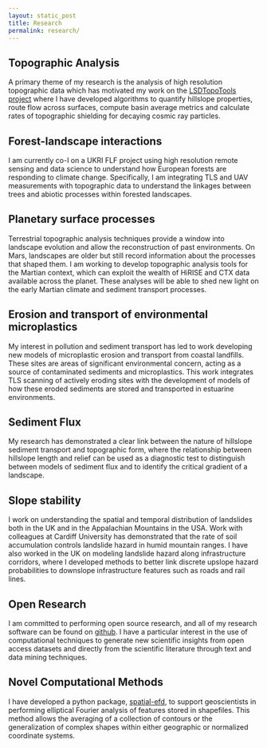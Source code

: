 ```yaml
---
layout: static_post
title: Research
permalink: research/
---
```


Topographic Analysis
------------------------------------

A primary theme of my research is the analysis of high resolution topographic data which has motivated my work on the [LSDTopoTools project](lsdtopotools.github.io) where I have developed algorithms to quantify hillslope properties, route flow across surfaces, compute basin average metrics and calculate rates of topographic shielding for decaying cosmic ray particles.


Forest-landscape interactions
-----------------------------

I am currently co-I on a UKRI FLF project using high resolution remote sensing and data science to understand how European forests are responding to climate change. Specifically, I am integrating TLS and UAV measurements with topographic data to understand the linkages between trees and abiotic processes within forested landscapes.


Planetary surface processes
---------------------------

Terrestrial topographic analysis techniques provide a window into landscape evolution and allow the reconstruction of past environments. On Mars, landscapes are older but still record information about the processes that shaped them. I am working to develop topographic analysis tools for the Martian context, which can exploit the wealth of HiRISE and CTX data available across the planet. These analyses will be able to shed new light on the early Martian climate and sediment transport processes.


Erosion and transport of environmental microplastics
----------------------------------------------------

My interest in pollution and sediment transport has led to work developing new models of microplastic erosion and transport from coastal landfills. These sites are areas of significant environmental concern, acting as a source of contaminated sediments and microplastics. This work integrates TLS scanning of actively eroding sites with the development of models of how these eroded sediments are stored and transported in estuarine environments.


Sediment Flux
-------------

My research has demonstrated a clear link between the nature of hillslope sediment transport and topographic form, where the relationship between hillslope length and relief can be used as a diagnostic test to distinguish between models of sediment flux and to identify the critical gradient of a landscape.

Slope stability
---------------

I work on understanding the spatial and temporal distribution of landslides both in the UK and in the Appalachian Mountains in the USA. Work with colleagues at Cardiff University has demonstrated that the rate of soil accumulation controls landslide hazard in humid mountain ranges. I have also worked in the UK on modeling landslide hazard along infrastructure corridors, where I developed methods to better link discrete upslope hazard probabilities to downslope infrastructure features such as roads and rail lines.

Open Research
-------------

I am committed to performing open source research, and all of my research software can be found on [github](http://github.com/sgrieve). I have a particular interest in the use of computational techniques to generate new scientific insights from open access datasets and directly from the scientific literature through text and data mining techniques.

Novel Computational Methods
----------------------------

I have developed a python package, [spatial-efd](https://pypi.python.org/pypi/spatial_efd), to support geoscientists in performing elliptical Fourier analysis of features stored in shapefiles. This method allows the averaging of a collection of contours or the generalization of complex shapes within either geographic or normalized coordinate systems.
